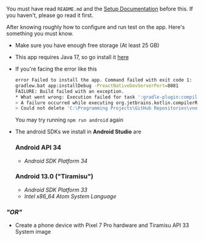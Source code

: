 You must have read `README.md` and the [Setup Documentation]("https://reactnative.dev/docs/environment-setup") before this. If you haven't, please go read it first.

After knowing roughly how to configure and run test on the app. Here's something you must know.

- Make sure you have enough free storage (At least 25 GB)
- This app requires Java 17, so go install it [here]("https://www.oracle.com/java/technologies/javase/jdk17-archive-downloads.html")
- If you're facing the error like this

    ```bash
    error Failed to install the app. Command failed with exit code 1: 
    gradlew.bat app:installDebug -PreactNativeDevServerPort=8081 
    FAILURE: Build failed with an exception. 
    * What went wrong: Execution failed for task ':gradle-plugin:compileKotlin'. 
    > A failure occurred while executing org.jetbrains.kotlin.compilerRunner.GradleCompilerRunnerWithWorkers$GradleKotlinCompilerWorkAction 
    > Could not delete 'C:\Programming Projects\GitHub Repositories\vnote\node_modules\@react-native\gradle-plugin\build\kotlin\compileKotlin\cacheable\caches-jvm' * 
    ```
    You may try running `npm run android` again
- The android SDKs we install in __Android Studio__ are
    ### Android API 34
    - *Android SDK Platform 34*
    ### Android 13.0 ("Tiramisu")
    - *Android SDK Platform 33*
    - *Intel x86_64 Atom System Language*

### *"OR"*   
- Create a phone device with Pixel 7 Pro hardware and Tiramisu API 33 System image